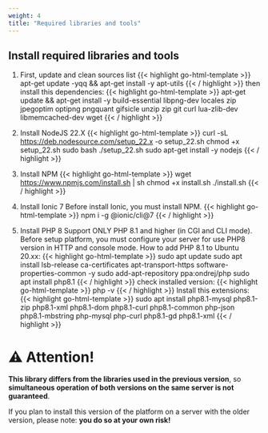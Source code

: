 ```yaml
---
weight: 4
title: "Required libraries and tools"
---
```


## Install required libraries and tools 

1. First, update and clean sources list
{{< highlight go-html-template >}}
apt-get update -yqq &&  apt-get install -y apt-utils
{{< / highlight >}}
then install this dependencies:
{{< highlight go-html-template >}}
apt-get update && apt-get install -y build-essential libpng-dev  locales zip jpegoptim optipng pngquant gifsicle unzip zip git curl lua-zlib-dev libmemcached-dev wget
{{< / highlight >}}


2. Install NodeJS 22.X
{{< highlight go-html-template >}}
curl -sL https://deb.nodesource.com/setup_22.x -o setup_22.sh
chmod +x setup_22.sh
sudo bash ./setup_22.sh
sudo apt-get install -y nodejs
{{< / highlight >}}

3. Install NPM
{{< highlight go-html-template >}}
wget https://www.npmjs.com/install.sh | sh
chmod +x install.sh
./install.sh
{{< / highlight >}}


4. Install Ionic 7
Before install Ionic, you must install NPM.
{{< highlight go-html-template >}}
npm i -g @ionic/cli@7
{{< / highlight >}}

5. Install PHP 8
Support ONLY PHP 8.1 and higher (in CGI and CLI mode). Before setup platform, you must configure your server for use PHP8 version in HTTP and console mode.
How to add PHP 8.1 to Ubuntu 20.xx:
{{< highlight go-html-template >}}
sudo apt update
sudo apt install lsb-release ca-certificates apt-transport-https software-properties-common -y
sudo add-apt-repository ppa:ondrej/php
sudo apt install php8.1
{{< / highlight >}}
check installed version:
{{< highlight go-html-template >}}
php -v
{{< / highlight >}}
Install this extensions:
{{< highlight go-html-template >}}
sudo apt install php8.1-mysql php8.1-zip php8.1-xml php8.1-dom php8.1-curl php8.1-common php-json php8.1-mbstring php-mysql php-curl php8.1-gd php8.1-xml
{{< / highlight >}}



# ⚠️ Attention!

**This library differs from the libraries used in the previous version**, so **simultaneous operation of both versions on the same server is not guaranteed**.

If you plan to install this version of the platform on a server with the older version, please note: **you do so at your own risk!**

